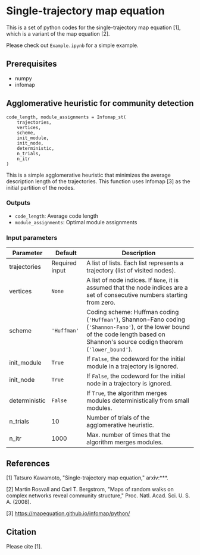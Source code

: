 # Single-trajectory map equation

This is a set of python codes for the single-trajectory map equation [1], which is a variant of the map equation [2]. 

Please check out `Example.ipynb` for a simple example. 

## Prerequisites
- numpy
- infomap


## Agglomerative heuristic for community detection

```
code_length, module_assignments = Infomap_st(
	trajectories, 
	vertices, 
	scheme,
	init_module, 
	init_node,
	deterministic,
	n_trials,
	n_itr
)
```    

This is a simple agglomerative heuristic that minimizes the average description length of the trajectories. 
This function uses Infomap [3] as the initial partition of the nodes. 


### Outputs
- `code_length`: Average code length 
- `module_assignments`: Optimal module assignments


### Input parameters

| Parameter          | Default        | Description                                                                                                 | 
| ------------------ | -------------- | ----------------------------------------------------------------------------------------------------------- | 
| trajectories       | Required input | A list of lists. Each list represents a trajectory (list of visited nodes).                               | 
| vertices       | `None` | A list of node indices. If `None`, it is assumed that the node indices are a set of consecutive numbers starting from zero.                               | 
| scheme | `'Huffman'` | Coding scheme: Huffman coding (`'Huffman'`), Shannon-Fano coding (`'Shannon-Fano'`), or the lower bound of the code length based on Shannon's source codign theorem (`'lower_bound'`).                                           | 
| init_module           | `True`             | If `False`, the codeword for the initial module in a trajectory is ignored.   | 
| init_node           | `True`             | If `False`, the codeword for the initial node in a trajectory is ignored.   | 
| deterministic           | `False`             | If `True`, the algorithm merges modules deterministically from small modules.   | 
| n_trials           | 10             | Number of trials of the agglomerative heuristic. | 
| n_itr              | 1000           | Max. number of times that the algorithm merges modules.                                                     | 



## References
[1] Tatsuro Kawamoto, "Single-trajectory map equation," arxiv:***.

[2] Martin Rosvall and Carl T. Bergstrom, "Maps of random walks on complex networks reveal community structure," Proc. Natl. Acad. Sci. U. S. A. (2008).

[3] https://mapequation.github.io/infomap/python/

## Citation
Please cite [1].